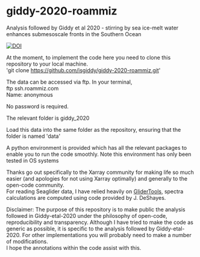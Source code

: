# giddy-2020-roammiz
Analysis followed by Giddy et al 2020 - stirring by sea ice-melt water enhances submesoscale fronts in the Southern Ocean

[![DOI](https://zenodo.org/badge/288300583.svg)](https://zenodo.org/badge/latestdoi/288300583)

At the moment, to implement the code here you need to clone this repository to your local machine.  
'git clone https://github.com/isgiddy/giddy-2020-roammiz.git'  

The data can be accessed via ftp. In your terminal,  
ftp ssh.roammiz.com  
Name: anonymous  

No password is required.

The relevant folder is giddy_2020
  
Load this data into the same folder as the repository, ensuring that the folder is named 'data'  

A python environment is provided which has all the relevant packages to enable you to run the code smoothly. Note this environment has only been tested in OS systems  

Thanks go out specifically to the Xarray community for making life so much easier (and apologies for not using Xarray optimally) and generally to the open-code community.  
For reading Seaglider data, I have relied heavily on [GliderTools](https://pypi.org/project/glidertools/), spectra calculations are computed using code provided by J. DeShayes.  
   
Disclaimer: The purpose of this repository is to make public the analysis followed in Giddy-etal-2020 under the philosophy of open-code, reproducibility and transparency. Although I have tried to make the code as generic as possible,
it is specific to the analysis followed by Giddy-etal-2020. For other implementations you will probably need to make a number of modifications.  
I hope the annotations within the code assist with this. 
